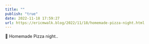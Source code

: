 ```yaml
---
title: ""
publish: "true"
date: 2022-11-18 17:59:27
url: https://ericmwalk.blog/2022/11/18/homemade-pizza-night.html
---
```


<div xmlns="http://www.w3.org/1999/xhtml">
<p>🍕 Homemade Pizza night..</p>
</div>